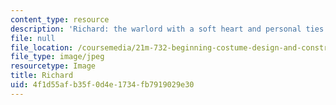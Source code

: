 ```yaml
---
content_type: resource
description: 'Richard: the warlord with a soft heart and personal ties.'
file: null
file_location: /coursemedia/21m-732-beginning-costume-design-and-construction-fall-2008/4f1d55afb35f0d4e1734fb7919029e30_richard1.jpg
file_type: image/jpeg
resourcetype: Image
title: Richard
uid: 4f1d55af-b35f-0d4e-1734-fb7919029e30
---
```

